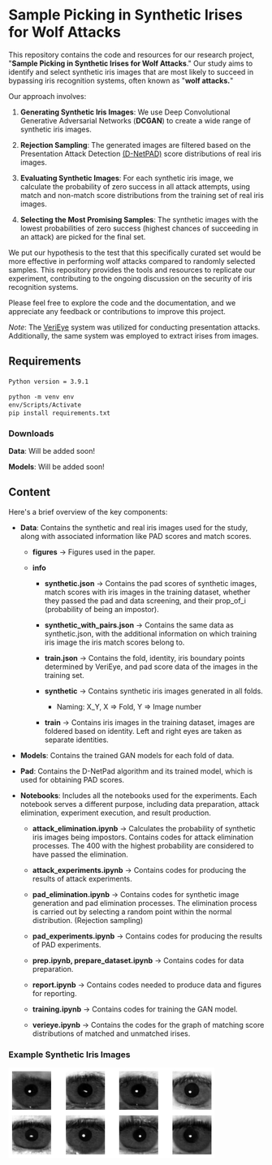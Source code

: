 # Sample Picking in Synthetic Irises for Wolf Attacks

This repository contains the code and resources for our research project, "**Sample Picking in Synthetic Irises for Wolf Attacks**." Our study aims to identify and select synthetic iris images that are most likely to succeed in bypassing iris recognition systems, often known as "**wolf attacks.**"

Our approach involves:

1. **Generating Synthetic Iris Images**: We use Deep Convolutional Generative Adversarial Networks (**DCGAN**) to create a wide range of synthetic iris images.

2. **Rejection Sampling**: The generated images are filtered based on the Presentation Attack Detection [(D-NetPAD)](https://github.com/iPRoBe-lab/D-NetPAD) score distributions of real iris images.

3. **Evaluating Synthetic Images**: For each synthetic iris image, we calculate the probability of zero success in all attack attempts, using match and non-match score distributions from the training set of real iris images.

4. **Selecting the Most Promising Samples**: The synthetic images with the lowest probabilities of zero success (highest chances of succeeding in an attack) are picked for the final set.

We put our hypothesis to the test that this specifically curated set would be more effective in performing wolf attacks compared to randomly selected samples. This repository provides the tools and resources to replicate our experiment, contributing to the ongoing discussion on the security of iris recognition systems.

Please feel free to explore the code and the documentation, and we appreciate any feedback or contributions to improve this project.

*Note*: The [VeriEye] system was utilized for conducting presentation attacks. Additionally, the same system was employed to extract irises from images.

## Requirements

`Python version = 3.9.1`

```shell
python -m venv env
env/Scripts/Activate
pip install requirements.txt
```

### Downloads
**Data**: Will be added soon!<!-- [Click here]() to download data. -->

**Models**: Will be added soon!<!-- [Click here]() to download models. -->


## Content

Here's a brief overview of the key components:

- **Data**: Contains the synthetic and real iris images used for the study, along with associated information like PAD scores and match scores.
    - __figures__ -> Figures used in the paper.

    - __info__
        - __synthetic.json__ -> Contains the pad scores of synthetic images, match scores with iris images in the training dataset, whether they passed the pad and data screening, and their prop_of_i (probability of being an impostor).
        - __synthetic_with_pairs.json__ -> Contains the same data as synthetic.json, with the additional information on which training iris image the iris match scores belong to.
        - __train.json__ -> Contains the fold, identity, iris boundary points determined by VeriEye, and pad score data of the images in the training set.

        - __synthetic__ -> Contains synthetic iris images generated in all folds.
            - Naming: X_Y, X => Fold, Y => Image number

        - __train__ -> Contains iris images in the training dataset, images are foldered based on identity. Left and right eyes are taken as separate identities.

- **Models**: Contains the trained GAN models for each fold of data.
- **Pad**: Contains the D-NetPad algorithm and its trained model, which is used for obtaining PAD scores.
- **Notebooks**: Includes all the notebooks used for the experiments. Each notebook serves a different purpose, including data preparation, attack elimination, experiment execution, and result production.

    - __attack_elimination.ipynb__ -> Calculates the probability of synthetic iris images being impostors. Contains codes for attack elimination processes. The 400 with the highest probability are considered to have passed the elimination.

    - __attack_experiments.ipynb__ -> Contains codes for producing the results of attack experiments.

    - __pad_elimination.ipynb__ -> Contains codes for synthetic image generation and pad elimination processes. The elimination process is carried out by selecting a random point within the normal distribution. (Rejection sampling)

    - __pad_experiments.ipynb__ -> Contains codes for producing the results of PAD experiments.

    - __prep.ipynb, prepare_dataset.ipynb__ -> Contains codes for data preparation.

    - __report.ipynb__ -> Contains codes needed to produce data and figures for reporting.

    - __training.ipynb__ -> Contains codes for training the GAN model.

    - __verieye.ipynb__ -> Contains the codes for the graph of matching score distributions of matched and unmatched irises.

[VeriEye]: https://www.neurotechnology.com/verieye.html

### Example Synthetic Iris Images

![Example Synthetic Iris Images](public/examples.png)